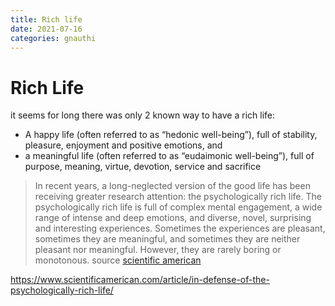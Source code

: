```yaml
---
title: Rich life
date: 2021-07-16
categories: gnauthi
---
```


# Rich Life

it seems for long there was only 2 known way to have a rich life:
* A happy life (often referred to as “hedonic well-being”), full of stability,  pleasure, enjoyment and positive emotions, and 
* a meaningful life (often referred to as “eudaimonic well-being”), full of purpose, meaning, virtue, devotion, service and sacrifice

> In recent years, a long-neglected version of the good life has been receiving greater research attention: the psychologically rich life. The psychologically rich life is full of complex mental engagement, a wide range of intense and deep emotions, and diverse, novel, surprising and interesting experiences. Sometimes the experiences are pleasant, sometimes they are meaningful, and sometimes they are neither pleasant nor meaningful. However, they are rarely boring or monotonous.
> source [scientific american](https://www.scientificamerican.com/article/in-defense-of-the-psychologically-rich-life/)

https://www.scientificamerican.com/article/in-defense-of-the-psychologically-rich-life/
